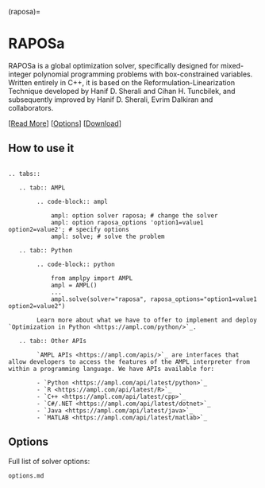 (raposa)=

# RAPOSa

RAPOSa is a global optimization solver, specifically designed for mixed-integer polynomial programming problems with box-constrained variables. Written entirely in C++, it is based on the Reformulation-Linearization Technique developed by Hanif D. Sherali and Cihan H. Tuncbilek, and subsequently improved by Hanif D. Sherali, Evrim Dalkiran and collaborators.

[[Read More](https://raposa.usc.es)]
[[Options](options.md)]
[[Download](https://raposa.usc.es/download/)]

## How to use it

```{eval-rst}

.. tabs::

   .. tab:: AMPL

        .. code-block:: ampl

            ampl: option solver raposa; # change the solver
            ampl: option raposa_options 'option1=value1 option2=value2'; # specify options
            ampl: solve; # solve the problem

   .. tab:: Python

        .. code-block:: python

            from amplpy import AMPL
            ampl = AMPL()
            ...
            ampl.solve(solver="raposa", raposa_options="option1=value1 option2=value2")

        Learn more about what we have to offer to implement and deploy `Optimization in Python <https://ampl.com/python/>`_.

   .. tab:: Other APIs

        `AMPL APIs <https://ampl.com/apis/>`_ are interfaces that allow developers to access the features of the AMPL interpreter from within a programming language. We have APIs available for:

        - `Python <https://ampl.com/api/latest/python>`_
        - `R <https://ampl.com/api/latest/R>`_
        - `C++ <https://ampl.com/api/latest/cpp>`_
        - `C#/.NET <https://ampl.com/api/latest/dotnet>`_
        - `Java <https://ampl.com/api/latest/java>`_
        - `MATLAB <https://ampl.com/api/latest/matlab>`_
```

## Options

Full list of solver options:
```{toctree}
options.md
```

